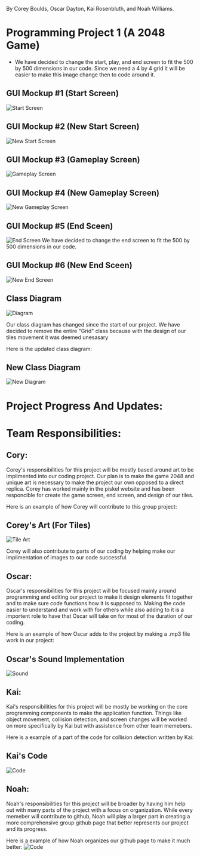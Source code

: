 By Corey Boulds, Oscar Dayton, Kai Rosenbluth, and Noah Williams. 


# Programming Project 1 (A 2048 Game) 


* We have decided to change the start, play, and end screen to fit the 500 by 500 dimensions in our code. Since we need a 4 by 4 grid it will be easier to make this image change then to code around it. 

## GUI Mockup #1 (Start Screen) 
![Start Screen](https://github.com/Kair12345/GroupProject/blob/gh-pages/Images/2048TitleScreen.png?raw=true)
## GUI Mockup #2 (New Start Screen)
![New Start Screen](https://github.com/Kair12345/GroupProject/blob/gh-pages/Images/startScreen.png?raw=true)

## GUI Mockup #3 (Gameplay Screen) 
![Gameplay Screen](https://github.com/Kair12345/GroupProject/blob/gh-pages/Images/2048Gameplay.png?raw=true)
## GUI Mockup #4 (New Gameplay Screen) 
![New Gameplay Screen](https://github.com/Kair12345/GroupProject/blob/gh-pages/Images/playScreen.png?raw=true)

## GUI Mockup #5 (End Sceen) 
![End Screen](https://github.com/Kair12345/GroupProject/blob/gh-pages/Images/2048YouLost.png?raw=true)
We have decided to change the end screen to fit the 500 by 500 dimensions in our code. 
## GUI Mockup #6 (New End Sceen) 
![New End Screen](https://github.com/Kair12345/GroupProject/blob/gh-pages/Images/endScreen.png?raw=true)

## Class Diagram 
![Diagram](https://github.com/Kair12345/GroupProject/blob/gh-pages/Images/2048Diagram.png?raw=true)

Our class diagram has changed since the start of our project. We have decided to remove the entire "Grid" class because with the design of our tiles movement it was deemed unesasary 

Here is the updated class diagram: 
## New Class Diagram 
![New Diagram](https://github.com/Kair12345/GroupProject/blob/gh-pages/Images/UpdatedClassDiagram.png?raw=true)


# Project Progress And Updates: 



# Team Responsibilities:  

## Cory: 
Corey's responsibilities for this project will be mostly based around art to be implimented into our coding project. Our plan is to make the game 2048 and unique art is necessary to make the project our own opposed to a direct replica. Corey has worked mainly in the piskel website and has been responcible for create the game screen, end screen, and design of our tiles. 

Here is an example of how Corey will contribute to this group project: 
## Corey's Art (For Tiles) 
![Tile Art](https://github.com/Kair12345/GroupProject/blob/gh-pages/Images/CoreyTileArt.png?raw=true)

Corey will also contribute to parts of our coding by helping make our implimentation of images to our code successful.  


## Oscar: 
Oscar's responsibilities for this project will be focused mainly around programming and editing our project to make it design elements fit together and to make sure code functions how it is supposed to. Making the code easier to understand and work with for others while also adding to it is a importent role to have that Oscar will take on for most of the duration of our coding.

Here is an example of how Oscar adds to the project by making a .mp3 file work in our project: 
## Oscar's Sound Implementation  
![Sound](https://github.com/Kair12345/GroupProject/blob/gh-pages/Images/OscarSoundContribution.png?raw=true)

## Kai: 
Kai's responsibilities for this project will be mostly be working on the core programming components to make the application function. Things like object movement, collision detection, and screen changes will be worked on more specifically by Kai but with assistence from other team memebers. 

Here is a example of a part of the code for collision detection written by Kai: 
## Kai's Code 
![Code](https://github.com/Kair12345/GroupProject/blob/gh-pages/Images/KaiCodeContribution.png?raw=true)

## Noah: 
Noah's responsibilities for this project will be broader by having him help out with many parts of the project with a focus on organization. While every memeber will contribute to github, Noah will play a larger part in creating a more comprehensive group github page that better represents our project and its progress. 

Here is a example of how Noah organizes our github page to make it much better: 
![Code](https://github.com/Kair12345/GroupProject/blob/gh-pages/Images/NoahOrganization.png?raw=true) 







